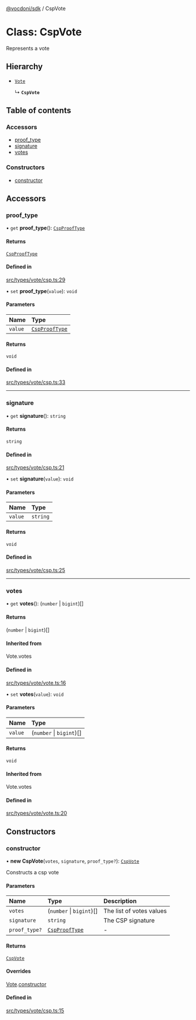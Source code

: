 [@vocdoni/sdk](/sdk) / CspVote

# Class: CspVote

Represents a vote

## Hierarchy

- [`Vote`](Vote)

  ↳ **`CspVote`**

## Table of contents

### Accessors

- [proof\_type](CspVote.md#proof_type)
- [signature](CspVote#signature)
- [votes](CspVote#votes)

### Constructors

- [constructor](CspVote#constructor)

## Accessors

### proof\_type

• `get` **proof_type**(): [`CspProofType`](../enums/CspProofType)

#### Returns

[`CspProofType`](../enums/CspProofType)

#### Defined in

[src/types/vote/csp.ts:29](https://github.com/vocdoni/vocdoni-sdk/blob/179c92b4cecfec787d968dc02b519f64ee15c5d3/src/types/vote/csp.ts#L29)

• `set` **proof_type**(`value`): `void`

#### Parameters

| Name | Type |
| :------ | :------ |
| `value` | [`CspProofType`](../enums/CspProofType) |

#### Returns

`void`

#### Defined in

[src/types/vote/csp.ts:33](https://github.com/vocdoni/vocdoni-sdk/blob/179c92b4cecfec787d968dc02b519f64ee15c5d3/src/types/vote/csp.ts#L33)

___

### signature

• `get` **signature**(): `string`

#### Returns

`string`

#### Defined in

[src/types/vote/csp.ts:21](https://github.com/vocdoni/vocdoni-sdk/blob/179c92b4cecfec787d968dc02b519f64ee15c5d3/src/types/vote/csp.ts#L21)

• `set` **signature**(`value`): `void`

#### Parameters

| Name | Type |
| :------ | :------ |
| `value` | `string` |

#### Returns

`void`

#### Defined in

[src/types/vote/csp.ts:25](https://github.com/vocdoni/vocdoni-sdk/blob/179c92b4cecfec787d968dc02b519f64ee15c5d3/src/types/vote/csp.ts#L25)

___

### votes

• `get` **votes**(): (`number` \| `bigint`)[]

#### Returns

(`number` \| `bigint`)[]

#### Inherited from

Vote.votes

#### Defined in

[src/types/vote/vote.ts:16](https://github.com/vocdoni/vocdoni-sdk/blob/179c92b4cecfec787d968dc02b519f64ee15c5d3/src/types/vote/vote.ts#L16)

• `set` **votes**(`value`): `void`

#### Parameters

| Name | Type |
| :------ | :------ |
| `value` | (`number` \| `bigint`)[] |

#### Returns

`void`

#### Inherited from

Vote.votes

#### Defined in

[src/types/vote/vote.ts:20](https://github.com/vocdoni/vocdoni-sdk/blob/179c92b4cecfec787d968dc02b519f64ee15c5d3/src/types/vote/vote.ts#L20)

## Constructors

### constructor

• **new CspVote**(`votes`, `signature`, `proof_type?`): [`CspVote`](CspVote)

Constructs a csp vote

#### Parameters

| Name | Type | Description |
| :------ | :------ | :------ |
| `votes` | (`number` \| `bigint`)[] | The list of votes values |
| `signature` | `string` | The CSP signature |
| `proof_type?` | [`CspProofType`](../enums/CspProofType) | - |

#### Returns

[`CspVote`](CspVote)

#### Overrides

[Vote](Vote.md).[constructor](Vote#constructor)

#### Defined in

[src/types/vote/csp.ts:15](https://github.com/vocdoni/vocdoni-sdk/blob/179c92b4cecfec787d968dc02b519f64ee15c5d3/src/types/vote/csp.ts#L15)
